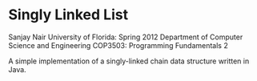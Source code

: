 Singly Linked List
============================

Sanjay Nair
University of Florida: Spring 2012
Department of Computer Science and Engineering
COP3503: Programming Fundamentals 2



A simple implementation of a singly-linked chain data structure written in Java.